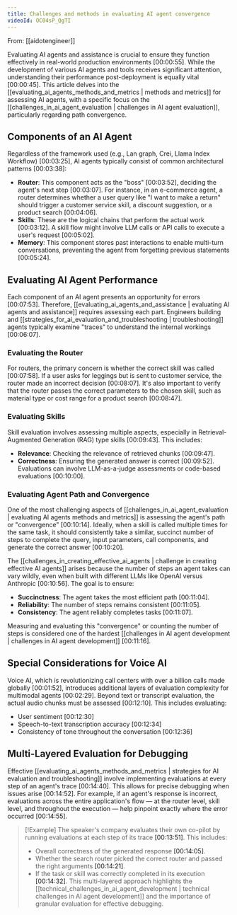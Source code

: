 ```yaml
---
title: Challenges and methods in evaluating AI agent convergence
videoId: OC04sP_QgTI
---
```


From: [[aidotengineer]] <br/> 

Evaluating AI agents and assistance is crucial to ensure they function effectively in real-world production environments <a class="yt-timestamp" data-t="00:00:55">[00:00:55]</a>. While the development of various AI agents and tools receives significant attention, understanding their performance post-deployment is equally vital <a class="yt-timestamp" data-t="00:00:45">[00:00:45]</a>. This article delves into the [[evaluating_ai_agents_methods_and_metrics | methods and metrics]] for assessing AI agents, with a specific focus on the [[challenges_in_ai_agent_evaluation | challenges in AI agent evaluation]], particularly regarding path convergence.

## Components of an AI Agent
Regardless of the framework used (e.g., Lan graph, Crei, Llama Index Workflow) <a class="yt-timestamp" data-t="00:03:25">[00:03:25]</a>, AI agents typically consist of common architectural patterns <a class="yt-timestamp" data-t="00:03:38">[00:03:38]</a>:

*   **Router**: This component acts as the "boss" <a class="yt-timestamp" data-t="00:03:52">[00:03:52]</a>, deciding the agent's next step <a class="yt-timestamp" data-t="00:03:07">[00:03:07]</a>. For instance, in an e-commerce agent, a router determines whether a user query like "I want to make a return" should trigger a customer service skill, a discount suggestion, or a product search <a class="yt-timestamp" data-t="00:04:06">[00:04:06]</a>.
*   **Skills**: These are the logical chains that perform the actual work <a class="yt-timestamp" data-t="00:03:12">[00:03:12]</a>. A skill flow might involve LLM calls or API calls to execute a user's request <a class="yt-timestamp" data-t="00:05:02">[00:05:02]</a>.
*   **Memory**: This component stores past interactions to enable multi-turn conversations, preventing the agent from forgetting previous statements <a class="yt-timestamp" data-t="00:05:24">[00:05:24]</a>.

## Evaluating AI Agent Performance
Each component of an AI agent presents an opportunity for errors <a class="yt-timestamp" data-t="00:07:53">[00:07:53]</a>. Therefore, [[evaluating_ai_agents_and_assistance | evaluating AI agents and assistance]] requires assessing each part. Engineers building and [[strategies_for_ai_evaluation_and_troubleshooting | troubleshooting]] agents typically examine "traces" to understand the internal workings <a class="yt-timestamp" data-t="00:06:07">[00:06:07]</a>.

### Evaluating the Router
For routers, the primary concern is whether the correct skill was called <a class="yt-timestamp" data-t="00:07:58">[00:07:58]</a>. If a user asks for leggings but is sent to customer service, the router made an incorrect decision <a class="yt-timestamp" data-t="00:08:07">[00:08:07]</a>. It's also important to verify that the router passes the correct parameters to the chosen skill, such as material type or cost range for a product search <a class="yt-timestamp" data-t="00:08:47">[00:08:47]</a>.

### Evaluating Skills
Skill evaluation involves assessing multiple aspects, especially in Retrieval-Augmented Generation (RAG) type skills <a class="yt-timestamp" data-t="00:09:43">[00:09:43]</a>. This includes:
*   **Relevance**: Checking the relevance of retrieved chunks <a class="yt-timestamp" data-t="00:09:47">[00:09:47]</a>.
*   **Correctness**: Ensuring the generated answer is correct <a class="yt-timestamp" data-t="00:09:52">[00:09:52]</a>.
Evaluations can involve LLM-as-a-judge assessments or code-based evaluations <a class="yt-timestamp" data-t="00:10:00">[00:10:00]</a>.

### Evaluating Agent Path and Convergence
One of the most challenging aspects of [[challenges_in_ai_agent_evaluation | evaluating AI agents methods and metrics]] is assessing the agent's path or "convergence" <a class="yt-timestamp" data-t="00:10:14">[00:10:14]</a>. Ideally, when a skill is called multiple times for the same task, it should consistently take a similar, succinct number of steps to complete the query, input parameters, call components, and generate the correct answer <a class="yt-timestamp" data-t="00:10:20">[00:10:20]</a>.

The [[challenges_in_creating_effective_ai_agents | challenge in creating effective AI agents]] arises because the number of steps an agent takes can vary wildly, even when built with different LLMs like OpenAI versus Anthropic <a class="yt-timestamp" data-t="00:10:56">[00:10:56]</a>. The goal is to ensure:
*   **Succinctness**: The agent takes the most efficient path <a class="yt-timestamp" data-t="00:11:04">[00:11:04]</a>.
*   **Reliability**: The number of steps remains consistent <a class="yt-timestamp" data-t="00:11:05">[00:11:05]</a>.
*   **Consistency**: The agent reliably completes tasks <a class="yt-timestamp" data-t="00:11:07">[00:11:07]</a>.

Measuring and evaluating this "convergence" or counting the number of steps is considered one of the hardest [[challenges in AI agent development | challenges in AI agent development]] <a class="yt-timestamp" data-t="00:11:16">[00:11:16]</a>.

## Special Considerations for Voice AI
Voice AI, which is revolutionizing call centers with over a billion calls made globally <a class="yt-timestamp" data-t="00:01:52">[00:01:52]</a>, introduces additional layers of evaluation complexity for multimodal agents <a class="yt-timestamp" data-t="00:02:29">[00:02:29]</a>. Beyond text or transcript evaluation, the actual audio chunks must be assessed <a class="yt-timestamp" data-t="00:12:10">[00:12:10]</a>. This includes evaluating:
*   User sentiment <a class="yt-timestamp" data-t="00:12:30">[00:12:30]</a>
*   Speech-to-text transcription accuracy <a class="yt-timestamp" data-t="00:12:34">[00:12:34]</a>
*   Consistency of tone throughout the conversation <a class="yt-timestamp" data-t="00:12:36">[00:12:36]</a>

## Multi-Layered Evaluation for Debugging
Effective [[evaluating_ai_agents_methods_and_metrics | strategies for AI evaluation and troubleshooting]] involve implementing evaluations at every step of an agent's trace <a class="yt-timestamp" data-t="00:14:40">[00:14:40]</a>. This allows for precise debugging when issues arise <a class="yt-timestamp" data-t="00:14:52">[00:14:52]</a>. For example, if an agent's response is incorrect, evaluations across the entire application's flow — at the router level, skill level, and throughout the execution — help pinpoint exactly where the error occurred <a class="yt-timestamp" data-t="00:14:55">[00:14:55]</a>.

> [!Example]
> The speaker's company evaluates their own co-pilot by running evaluations at each step of its trace <a class="yt-timestamp" data-t="00:13:51">[00:13:51]</a>. This includes:
> *   Overall correctness of the generated response <a class="yt-timestamp" data-t="00:14:05">[00:14:05]</a>.
> *   Whether the search router picked the correct router and passed the right arguments <a class="yt-timestamp" data-t="00:14:21">[00:14:21]</a>.
> *   If the task or skill was correctly completed in its execution <a class="yt-timestamp" data-t="00:14:32">[00:14:32]</a>.
> This multi-layered approach highlights the [[technical_challenges_in_ai_agent_development | technical challenges in AI agent development]] and the importance of granular evaluation for effective debugging.